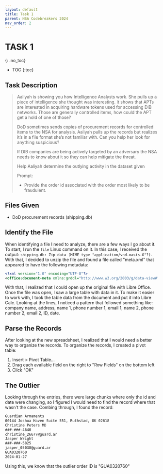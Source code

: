 ```yaml
---
layout: default
title: Task 1
parent: NSA Codebreakers 2024
nav_order: 2
---
```


# TASK 1
{: .no_toc}
- TOC
{:toc}

## Task Description
> Aaliyah is showing you how Intelligence Analysts work. She pulls up a piece of intelligence she thought was interesting. It shows that APTs are interested in acquiring hardware tokens used for accessing DIB networks. Those are generally controlled items, how could the APT get a hold of one of those?
> 
> DoD sometimes sends copies of procurement records for controlled items to the NSA for analysis. Aaliyah pulls up the records but realizes it’s in a file format she’s not familiar with. Can you help her look for anything suspicious?
> 
> If DIB companies are being actively targeted by an adversary the NSA needs to know about it so they can help mitigate the threat.
> 
> Help Aaliyah determine the outlying activity in the dataset given
> 
> Prompt:
> - Provide the order id associated with the order most likely to be fraudulent.

## Files Given
- DoD procurement records (shipping.db)

## Identify the File
When identifying a file I need to analyze, there are a few ways I go about it. To start, I run the `file` Linux command on it. In this case, I received the output: `shipping.db: Zip data (MIME type "application/vnd.oasis.O"?)`. With that, I decided to unzip the file and found a file called "meta.xml" that appeared to have the following metadata:
```xml
<?xml version="1.0" encoding="UTF-8"?>
<office:document-meta xmlns:grddl="http://www.w3.org/2003/g/data-view#" xmlns:meta="urn:oasis:names:tc:opendocument:xmlns:meta:1.0" xmlns:dc="http://purl.org/dc/elements/1.1/" xmlns:xlink="http://www.w3.org/1999/xlink" xmlns:ooo="http://openoffice.org/2004/office" xmlns:office="urn:oasis:names:tc:opendocument:xmlns:office:1.0" office:version="1.3"><office:meta><meta:document-statistic meta:table-count="1" meta:cell-count="11520" meta:object-count="0"/><meta:generator>LibreOffice/7.4.7.2$Linux_X86_64 LibreOffice_project/40$Build-2</meta:generator></office:meta></office:document-meta>
```

With that, I realized that I could open up the original file with Libre Office. Once the file was open, I saw a large table with data in it. To make it easier to work with, I took the table data from the document and put it into Libre Calc. Looking at the lines, I noticed a pattern that followed something like: company name, address, name 1, phone number 1, email 1, name 2, phone number 2, email 2, ID, date.

## Parse the Records
After looking at the new spreadsheet, I realized that I would need a better way to organize the records. To organize the records, I created a pivot table:
1. Insert > Pivot Table...
2. Drag each available field on the right to "Row Fields" on the bottom left
3. Click "OK"

## The Outlier
Looking through the entries, there were large chunks where only the id and date were changing, so I figured I would need to find the record where that wasn't the case. Combing through, I found the record:
```txt
Guardian Armaments
00144 Joshua Haven Suite 551, Ruthstad, OK 02618
Christine Peters MD
###-###-4640
christine_26677@guard.ar
Jasper Wright
###-###-5825	
jasper_05038@guard.ar	
GUA0320760	
2024-01-27
```

Using this, we know that the outlier order ID is "GUA0320760"